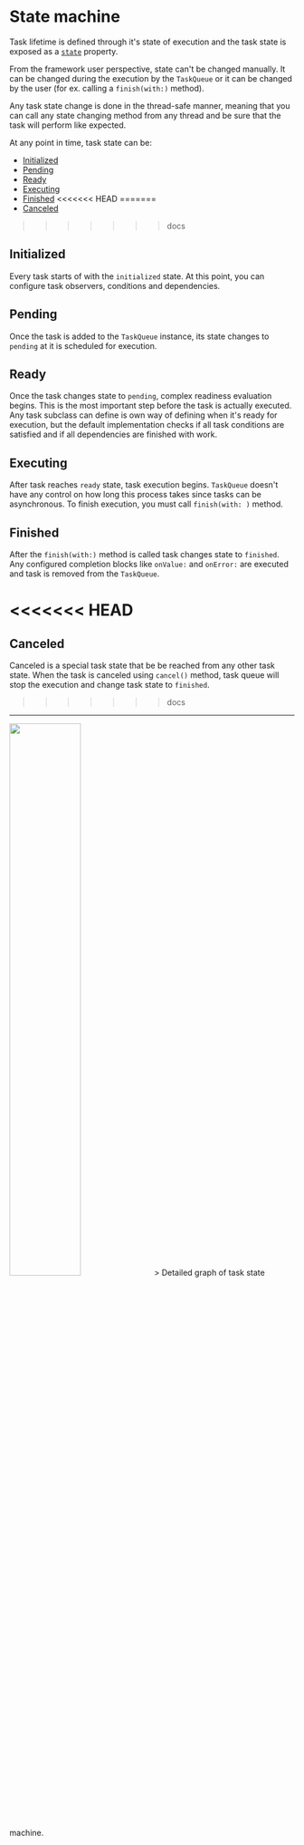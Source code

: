 # State machine

Task lifetime is defined through it's state of execution and the task state is exposed as a [`state`](https://github.com/arikis/Overdrive/blob/master/Sources/Overdrive/TaskBase.swift#L35) property.

From the framework user perspective, state can't be changed manually. It can be changed during the execution by the `TaskQueue` or it can be changed by the user (for ex. calling a `finish(with:)` method).

Any task state change is done in the thread-safe manner, meaning that you can call any state changing method from any thread and be sure that the task will perform like expected.

At any point in time, task state can be:

* [Initialized](#initialized)
* [Pending](#pending)
* [Ready](#ready)
* [Executing](#executing)
* [Finished](#finished)
<<<<<<< HEAD
=======
* [Canceled](#canceled)
>>>>>>> docs

## Initialized

Every task starts of with the `initialized` state. At this point, you can configure task observers, conditions and dependencies.

## Pending

Once the task is added to the `TaskQueue` instance, its state changes to `pending` at it is scheduled for execution.

## Ready

Once the task changes state to `pending`, complex readiness evaluation begins. This is the most important step before the task is actually executed. Any task subclass can define is own  way of defining when it's ready for execution, but the default implementation checks if all task conditions are satisfied and if all dependencies are finished with work.

## Executing

After task reaches `ready` state, task execution begins. `TaskQueue` doesn't have any control on how long this process takes since tasks can be asynchronous. To finish execution, you must call `finish(with: )` method.

## Finished

After the `finish(with:)` method is called task changes state to `finished`. Any configured completion blocks like `onValue:` and `onError:` are executed and task is removed from the `TaskQueue`.

<<<<<<< HEAD
=======
## Canceled

Canceled is a special task state that be be reached from any other task state. When the task is canceled using `cancel()` method, task queue will stop the execution and change task state to `finished`.

>>>>>>> docs
---

<img src="http://i.imgur.com/4nrdY5g.png" width="50%" height="50%" />
> Detailed graph of task state machine.
